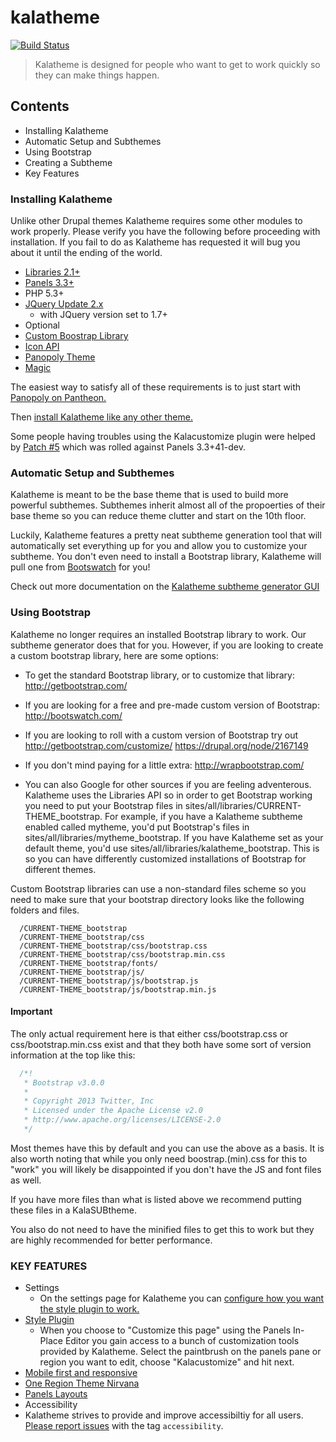 # kalatheme

[![Build Status](https://travis-ci.org/drupalprojects/kalatheme.svg?branch=master)](https://travis-ci.org/drupalprojects/kalatheme)

> Kalatheme is designed for people who want to get to work quickly so they can make things happen.


## Contents

 * Installing Kalatheme
 * Automatic Setup and Subthemes
 * Using Bootstrap
 * Creating a Subtheme
 * Key Features

### Installing Kalatheme

Unlike other Drupal themes Kalatheme requires some other modules to work
properly. Please verify you have the following before proceeding with
installation. If you fail to do as Kalatheme has requested it will bug
you about it until the ending of the world.

 - [Libraries 2.1+](https://www.drupal.org/project/libraries)
 - [Panels 3.3+](https://www.drupal.org/project/panels)
 - PHP 5.3+
 - [JQuery Update 2.x](https://www.drupal.org/project/jquery_update)
   - with JQuery version set to 1.7+
 - Optional
  - [Custom Boostrap Library](http://getbootstrap.com/)
  - [Icon API](https://www.drupal.org/project/icon)
  - [Panopoly Theme](https://www.drupal.org/project/panopoly_theme)
  - [Magic](https://www.drupal.org/project/magic)

The easiest way to satisfy all of these requirements is to just start with
[Panopoly on Pantheon.](https://drupal.org/node/2175703)

Then [install Kalatheme like any other theme.](http://drupal.org/documentation/install/modules-themes)


Some people having troubles using the Kalacustomize plugin were helped by
[Patch #5](https://drupal.org/node/2024441)
which was rolled against Panels 3.3+41-dev.

### Automatic Setup and Subthemes

Kalatheme is meant to be the base theme that is used to build more powerful
subthemes. Subthemes inherit almost all of the propoerties of their base theme
so you can reduce theme clutter and start on the 10th floor. 

Luckily, Kalatheme features a pretty neat subtheme generation tool that will
automatically set everything up for you and allow you to customize your
subtheme. You don't even need to install a Bootstrap library, Kalatheme will pull one from [Bootswatch](http://bootswatch.com/) for you!

Check out more documentation on the [Kalatheme subtheme generator GUI](https://github.com/drupalprojects/kalatheme/wiki/Setup-and-Installation)


### Using Bootstrap

Kalatheme no longer requires an installed Bootstrap library to work. Our subtheme generator does that for you. However, if you are looking to create a custom bootstrap library, here are some options:

 - To get the standard Bootstrap library, or to customize that library:
 http://getbootstrap.com/

 - If you are looking for a free and pre-made custom version of Bootstrap:
 http://bootswatch.com/

 - If you are looking to roll with a custom version of Bootstrap try out
 http://getbootstrap.com/customize/
 https://drupal.org/node/2167149

 - If you don't mind paying for a little extra:
 http://wrapbootstrap.com/

 - You can also Google for other sources if you are feeling adventerous.
Kalatheme uses the Libraries API so in order to get Bootstrap working you need
to put your Bootstrap files in sites/all/libraries/CURRENT-THEME_bootstrap. For
example, if you have a Kalatheme subtheme enabled called mytheme, you'd put
Bootstrap's files in sites/all/libraries/mytheme_bootstrap. If you have
Kalatheme set as your default theme, you'd use
sites/all/libraries/kalatheme_bootstrap.
This is so you can have differently customized installations of Bootstrap for
different themes.

Custom Bootstrap libraries can use a non-standard files scheme so you need to
make sure that your bootstrap directory looks like the following folders and
files.

```
  /CURRENT-THEME_bootstrap
  /CURRENT-THEME_bootstrap/css
  /CURRENT-THEME_bootstrap/css/bootstrap.css
  /CURRENT-THEME_bootstrap/css/bootstrap.min.css
  /CURRENT-THEME_bootstrap/fonts/
  /CURRENT-THEME_bootstrap/js/
  /CURRENT-THEME_bootstrap/js/bootstrap.js
  /CURRENT-THEME_bootstrap/js/bootstrap.min.js
```

#### Important

The only actual requirement here is that either css/bootstrap.css or
css/bootstrap.min.css exist and that they both have some sort of version
information at the top like this:

```js
  /*!
   * Bootstrap v3.0.0
   *
   * Copyright 2013 Twitter, Inc
   * Licensed under the Apache License v2.0
   * http://www.apache.org/licenses/LICENSE-2.0
   */
```

Most themes have this by default and you can use the above as a basis. It is
also worth noting that while you only need boostrap.(min).css for this to "work"
you will likely be disappointed if you don't have the JS and font files as well.

If you have more files than what is listed above we recommend putting these
files in a KalaSUBtheme.

You also do not need to have the minified files to get this to work but they are
highly recommended for better performance.

### KEY FEATURES

 - Settings
   - On the settings page for Kalatheme you can [configure how you want the style
 plugin to work.](https://github.com/drupalprojects/kalatheme/wiki/Kalatheme-settings-and-config)
 - [Style Plugin](https://github.com/drupalprojects/kalatheme/wiki/Styles-Plugin)
   - When you choose to "Customize this page" using the Panels In-Place Editor you
 gain access to a bunch of customization tools provided by Kalatheme. Select the
 paintbrush on the panels pane or region you want to edit, choose "Kalacustomize" and hit next.
 - [Mobile first and responsive](https://github.com/drupalprojects/kalatheme/wiki/Responsive-Toggling)
 - [One Region Theme Nirvana](https://github.com/drupalprojects/kalatheme/wiki/Theming-with-One-Region)
 - [Panels Layouts](https://github.com/drupalprojects/kalatheme/wiki/Panels-Layouts)
 -  Accessibility
   - Kalatheme strives to provide and improve accessibiltiy for all users. [Please
 report issues](https://github.com/drupalprojects/kalatheme/issues) with the tag `accessibility`.
